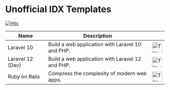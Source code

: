 # Unofficial IDX Templates

[![Hits](https://hits.seeyoufarm.com/api/count/incr/badge.svg?url=https%3A%2F%2Fgithub.com%2Farifnd%2Fidx-templates&count_bg=%2379C83D&title_bg=%23555555&icon=&icon_color=%23E7E7E7&title=hits&edge_flat=false)](https://hits.seeyoufarm.com)

| Name | Description | |
| --- | --- | --- |
| Laravel 10 | Build a web application with Laravel 10 and PHP. | <a href="https://idx.google.com/new?template=https://github.com/arifnd/idx-templates/tree/main/laravel10"><img height="32" alt="Try in IDX" src="https://cdn.idx.dev/btn/try_dark_32.svg"></a> |
| Laravel 12 (Dev) | Build a web application with Laravel 12 and PHP. | <a href="https://idx.google.com/new?template=https://github.com/arifnd/idx-templates/tree/main/laravel-12"><img height="32" alt="Try in IDX" src="https://cdn.idx.dev/btn/try_dark_32.svg"></a> |
| Ruby on Rails | Compress the complexity of modern web apps. | <a href="https://idx.google.com/new?template=https://github.com/arifnd/idx-templates/tree/main/ruby-on-rails"><img height="32" alt="Try in IDX" src="https://cdn.idx.dev/btn/try_dark_32.svg"></a> |
